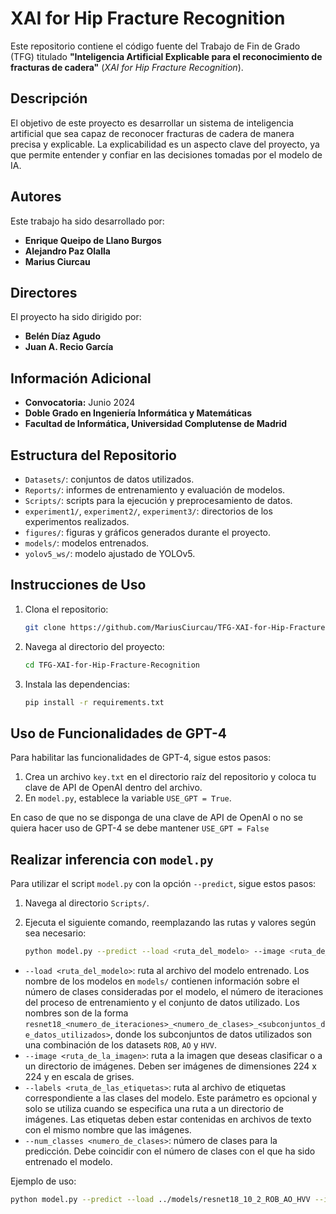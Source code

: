 # XAI for Hip Fracture Recognition

Este repositorio contiene el código fuente del Trabajo de Fin de Grado (TFG) titulado **"Inteligencia Artificial Explicable para el reconocimiento de fracturas de cadera"** (*XAI for Hip Fracture Recognition*).

## Descripción

El objetivo de este proyecto es desarrollar un sistema de inteligencia artificial que sea capaz de reconocer fracturas de cadera de manera precisa y explicable. La explicabilidad es un aspecto clave del proyecto, ya que permite entender y confiar en las decisiones tomadas por el modelo de IA.

## Autores

Este trabajo ha sido desarrollado por:

- **Enrique Queipo de Llano Burgos**
- **Alejandro Paz Olalla**
- **Marius Ciurcau**

## Directores

El proyecto ha sido dirigido por:
- **Belén Díaz Agudo**
- **Juan A. Recio García**

## Información Adicional

- **Convocatoria:** Junio 2024
- **Doble Grado en Ingeniería Informática y Matemáticas**
- **Facultad de Informática, Universidad Complutense de Madrid**

## Estructura del Repositorio

- `Datasets/`: conjuntos de datos utilizados.
- `Reports/`: informes de entrenamiento y evaluación de modelos.
- `Scripts/`: scripts para la ejecución y preprocesamiento de datos.
- `experiment1/`, `experiment2/`, `experiment3/`: directorios de los experimentos realizados.
- `figures/`: figuras y gráficos generados durante el proyecto.
- `models/`: modelos entrenados.
- `yolov5_ws/`: modelo ajustado de YOLOv5.

## Instrucciones de Uso

1. Clona el repositorio:
   
   ```bash
   git clone https://github.com/MariusCiurcau/TFG-XAI-for-Hip-Fracture-Recognition.git
3. Navega al directorio del proyecto:
   
   ```bash
   cd TFG-XAI-for-Hip-Fracture-Recognition
4. Instala las dependencias:
   
   ```bash
   pip install -r requirements.txt

## Uso de Funcionalidades de GPT-4
Para habilitar las funcionalidades de GPT-4, sigue estos pasos:

1. Crea un archivo `key.txt` en el directorio raíz del repositorio y coloca tu clave de API de OpenAI dentro del archivo.
2. En `model.py`, establece la variable `USE_GPT = True`.

En caso de que no se disponga de una clave de API de OpenAI o no se quiera hacer uso de GPT-4 se debe mantener `USE_GPT = False`

## Realizar inferencia con `model.py`
Para utilizar el script `model.py` con la opción `--predict`, sigue estos pasos:

1. Navega al directorio `Scripts/`.
2. Ejecuta el siguiente comando, reemplazando las rutas y valores según sea necesario:
   
   ```bash
   python model.py --predict --load <ruta_del_modelo> --image <ruta_de_la_imagen> --labels <ruta_de_las_etiquetas> --num_classes <numero_de_clases>

- `--load <ruta_del_modelo>`: ruta al archivo del modelo entrenado. Los nombre de los modelos en `models/` contienen información sobre el número de clases consideradas por el modelo, el número de iteraciones del proceso de entrenamiento y el conjunto de datos utilizado. Los nombres son de la forma `resnet18_<numero_de_iteraciones>_<numero_de_clases>_<subconjuntos_de_datos_utilizados>`, donde los subconjuntos de datos utilizados son una combinación de los datasets `ROB`, `AO` y `HVV`.
- `--image <ruta_de_la_imagen>`: ruta a la imagen que deseas clasificar o a un directorio de imágenes. Deben ser imágenes de dimensiones 224 x 224 y en escala de grises.
- `--labels <ruta_de_las_etiquetas>`: ruta al archivo de etiquetas correspondiente a las clases del modelo. Este parámetro es opcional y solo se utiliza cuando se especifica una ruta a un directorio de imágenes. Las etiquetas deben estar contenidas en archivos de texto con el mismo nombre que las imágenes.
- `--num_classes <numero_de_clases>`: número de clases para la predicción. Debe coincidir con el número de clases con el que ha sido entrenado el modelo.

Ejemplo de uso:

```bash
python model.py --predict --load ../models/resnet18_10_2_ROB_AO_HVV --image Datasets/ROB/images/ROB_0327.jpg --num_classes 2
